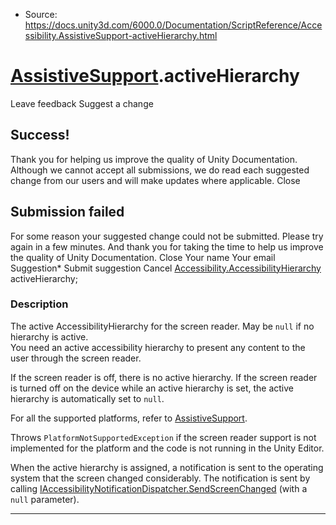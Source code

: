 * Source: https://docs.unity3d.com/6000.0/Documentation/ScriptReference/Accessibility.AssistiveSupport-activeHierarchy.html

#  [AssistiveSupport](https://docs.unity3d.com/6000.0/Documentation/ScriptReference/Accessibility.AssistiveSupport.html).activeHierarchy
Leave feedback
Suggest a change
## Success!
Thank you for helping us improve the quality of Unity Documentation. Although we cannot accept all submissions, we do read each suggested change from our users and will make updates where applicable.
Close
## Submission failed
For some reason your suggested change could not be submitted. Please <a>try again</a> in a few minutes. And thank you for taking the time to help us improve the quality of Unity Documentation.
Close
Your name Your email Suggestion* Submit suggestion
Cancel
[Accessibility.AccessibilityHierarchy](https://docs.unity3d.com/6000.0/Documentation/ScriptReference/Accessibility.AccessibilityHierarchy.html) activeHierarchy; 
### Description
The active AccessibilityHierarchy for the screen reader. May be `null` if no hierarchy is active.   
You need an active accessibility hierarchy to present any content to the user through the screen reader.  
  
If the screen reader is off, there is no active hierarchy. If the screen reader is turned off on the device while an active hierarchy is set, the active hierarchy is automatically set to `null`.  
  
For all the supported platforms, refer to [AssistiveSupport](https://docs.unity3d.com/6000.0/Documentation/ScriptReference/Accessibility.AssistiveSupport.html).  

Throws `PlatformNotSupportedException` if the screen reader support is not implemented for the platform and the code is not running in the Unity Editor.   
  
When the active hierarchy is assigned, a notification is sent to the operating system that the screen changed considerably. The notification is sent by calling [IAccessibilityNotificationDispatcher.SendScreenChanged](https://docs.unity3d.com/6000.0/Documentation/ScriptReference/Accessibility.IAccessibilityNotificationDispatcher.SendScreenChanged.html) (with a `null` parameter). 
* * *
